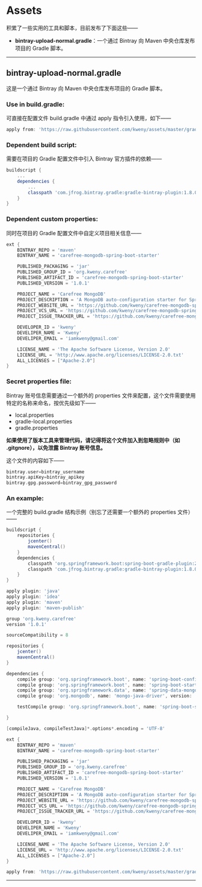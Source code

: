 # Assets

积累了一些实用的工具和脚本，目前发布了下面这些——

* **bintray-upload-normal.gradle**：一个通过 Bintray 向 Maven 中央仓库发布项目的 Gradle 脚本。

---

## bintray-upload-normal.gradle

这是一个通过 Bintray 向 Maven 中央仓库发布项目的 Gradle 脚本。

### Use in build.gradle:

可直接在配置文件 build.gradle 中通过 apply 指令引入使用，如下——

```groovy
apply from: 'https://raw.githubusercontent.com/kweny/assets/master/gradle/bintray-upload-normal.gradle'
```

### Dependent build script:

需要在项目的 Gradle 配置文件中引入 Bintray 官方插件的依赖——

```groovy
buildscript {
    ...
    dependencies {
        ...
        classpath 'com.jfrog.bintray.gradle:gradle-bintray-plugin:1.8.0'
    }
}
```

### Dependent custom properties:

同时在项目的 Gradle 配置文件中自定义项目相关信息——

```groovy
ext {
    BINTRAY_REPO = 'maven'
    BINTRAY_NAME = 'carefree-mongodb-spring-boot-starter'

    PUBLISHED_PACKAGING = 'jar'
    PUBLISHED_GROUP_ID = 'org.kweny.carefree'
    PUBLISHED_ARTIFACT_ID = 'carefree-mongodb-spring-boot-starter'
    PUBLISHED_VERSION = '1.0.1'

    PROJECT_NAME = 'Carefree MongoDB'
    PROJECT_DESCRIPTION = 'A MongoDB auto-configuration starter for SpringBoot.'
    PROJECT_WEBSITE_URL = 'https://github.com/kweny/carefree-mongodb-spring-boot-starter'
    PROJECT_VCS_URL = 'https://github.com/kweny/carefree-mongodb-spring-boot-starter.git'
    PROJECT_ISSUE_TRACKER_URL = 'https://github.com/kweny/carefree-mongodb-spring-boot-starter/issues'

    DEVELOPER_ID = 'kweny'
    DEVELIPER_NAME = 'Kweny'
    DEVELIPER_EMAIL = 'iamkweny@gmail.com'

    LICENSE_NAME = 'The Apache Software License, Version 2.0'
    LICENSE_URL = 'http://www.apache.org/licenses/LICENSE-2.0.txt'
    ALL_LICENSES = ["Apache-2.0"]
}
```

### Secret properties file:

Bintray 账号信息需要通过一个额外的 properties 文件来配置，这个文件需要使用特定的名称来命名，按优先级如下——

* local.properties
* gradle-local.properties
* gradle.properties

**如果使用了版本工具来管理代码，请记得将这个文件加入到忽略规则中（如 .gitgnore），以免泄露 Bintray 账号信息。**

这个文件的内容如下——

```groovy
bintray.user=bintray_username
bintray.apiKey=bintray_apikey
bintray.gpg.password=bintray_gpg_password
```

### An example:

一个完整的 build.gradle 结构示例（别忘了还需要一个额外的 properties 文件）——

```groovy
buildscript {
    repositories {
        jcenter()
        mavenCentral()
    }
    dependencies {
        classpath 'org.springframework.boot:spring-boot-gradle-plugin:2.0.4.RELEASE'
        classpath 'com.jfrog.bintray.gradle:gradle-bintray-plugin:1.8.0'
    }
}

apply plugin: 'java'
apply plugin: 'idea'
apply plugin: 'maven'
apply plugin: 'maven-publish'

group 'org.kweny.carefree'
version '1.0.1'

sourceCompatibility = 8

repositories {
    jcenter()
    mavenCentral()
}

dependencies {
    compile group: 'org.springframework.boot', name: 'spring-boot-configuration-processor', version: '2.0.4.RELEASE'
    compile group: 'org.springframework.boot', name: 'spring-boot-starter', version: '2.0.4.RELEASE'
    compile group: 'org.springframework.data', name: 'spring-data-mongodb', version: '2.0.10.RELEASE'
    compile group: 'org.mongodb', name: 'mongo-java-driver', version: '3.8.1'

    testCompile group: 'org.springframework.boot', name: 'spring-boot-starter-web', version: '2.0.4.RELEASE'

}

[compileJava, compileTestJava]*.options*.encoding = 'UTF-8'

ext {
    BINTRAY_REPO = 'maven'
    BINTRAY_NAME = 'carefree-mongodb-spring-boot-starter'

    PUBLISHED_PACKAGING = 'jar'
    PUBLISHED_GROUP_ID = 'org.kweny.carefree'
    PUBLISHED_ARTIFACT_ID = 'carefree-mongodb-spring-boot-starter'
    PUBLISHED_VERSION = '1.0.1'

    PROJECT_NAME = 'Carefree MongoDB'
    PROJECT_DESCRIPTION = 'A MongoDB auto-configuration starter for SpringBoot.'
    PROJECT_WEBSITE_URL = 'https://github.com/kweny/carefree-mongodb-spring-boot-starter'
    PROJECT_VCS_URL = 'https://github.com/kweny/carefree-mongodb-spring-boot-starter.git'
    PROJECT_ISSUE_TRACKER_URL = 'https://github.com/kweny/carefree-mongodb-spring-boot-starter/issues'

    DEVELOPER_ID = 'kweny'
    DEVELIPER_NAME = 'Kweny'
    DEVELIPER_EMAIL = 'iamkweny@gmail.com'

    LICENSE_NAME = 'The Apache Software License, Version 2.0'
    LICENSE_URL = 'http://www.apache.org/licenses/LICENSE-2.0.txt'
    ALL_LICENSES = ["Apache-2.0"]
}

apply from: 'https://raw.githubusercontent.com/kweny/assets/master/gradle/bintray-upload-normal.gradle'
```

---
